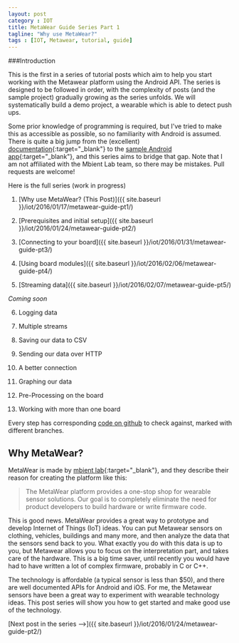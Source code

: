 ```yaml
---
layout: post
category : IOT
title: MetaWear Guide Series Part 1
tagline: "Why use MetaWear?"
tags : [IOT, Metawear, tutorial, guide]
---
```


###Introduction

This is the first in a series of tutorial posts which aim to help you start working with the Metawear platform using the Android API. The series is designed to be followed in order, with the complexity of posts (and the sample project) gradually growing as the series unfolds. We will systematically build a demo project, a wearable which is able to detect push ups.

Some prior knowledge of programming is required, but I've tried to make this as accessible as possible, so no familiarity with Android is assumed. There is quite a big jump from the (excellent) [documentation](https://mbientlab.com/androiddocs/){:target="_blank"} to the [sample Android app](https://github.com/mbientlab/Metawear-SampleAndroidApp){:target="_blank"}, and this series aims to bridge that gap. Note that I am not affiliated with the Mbient Lab team, so there may be mistakes. Pull requests are welcome!

Here is the full series (work in progress)

1) [Why use MetaWear? (This Post)]({{ site.baseurl }}/iot/2016/01/17/metawear-guide-pt1/)

2) [Prerequisites and initial setup]({{ site.baseurl }}/iot/2016/01/24/metawear-guide-pt2/)

3) [Connecting to your board]({{ site.baseurl }}/iot/2016/01/31/metawear-guide-pt3/)

4) [Using board modules]({{ site.baseurl }}/iot/2016/02/06/metawear-guide-pt4/)

5) [Streaming data]({{ site.baseurl }}/iot/2016/02/07/metawear-guide-pt5/)

*Coming soon*

6) Logging data

7) Multiple streams

8) Saving our data to CSV

9) Sending our data over HTTP

10) A better connection

11) Graphing our data

12) Pre-Processing on the board

13) Working with more than one board

Every step has corresponding [code on github](https://github.com/ChristopherGS/MetawearGuide) to check against, marked with different branches.



## Why MetaWear?


MetaWear is made by [mbient lab](https://mbientlab.com/metawear/){:target="_blank"}, and they describe their reason for creating the platform like this:

>The MetaWear platform provides a one-stop shop for wearable sensor solutions. Our goal is to completely eliminate the need for product developers to build hardware or write firmware code.

This is good news. MetaWear provides a great way to prototype and develop Internet of Things (IoT) ideas. You can put Metawear sensors on clothing, vehicles, buildings and many more, and then analyze the data that the sensors send back to you. What exactly you do with this data is up to you, but Metawear allows you to focus on the interpretation part, and takes care of the hardware. This is a big time saver, until recently you would have had to have written a lot of complex firmware, probably in C or C++. 

The technology is affordable (a typical sensor is less than $50), and there are well documented APIs for Android and iOS. For me, the Metawear sensors have been a great way to experiment with wearable technology ideas. This post series will show you how to get started and make good use of the technology.

[Next post in the series -->]({{ site.baseurl }}/iot/2016/01/24/metawear-guide-pt2/)




